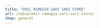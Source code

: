 ```yaml
---
title: "EMIL REMEGIO SARI SARI STORE"
url: /nabua/emil-remegio-sari-sari-store/
shop: general
---
```

